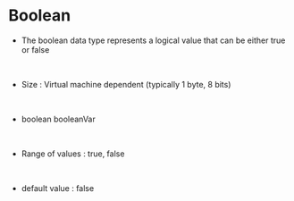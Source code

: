 # Boolean


* The boolean data type represents a logical value that can be either true or false
<br />

* Size : Virtual machine dependent (typically 1 byte, 8 bits)
<br />

* boolean booleanVar
<br />

* Range of values : true, false
<br />

* default value : false